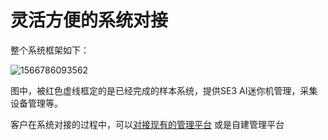# 灵活方便的系统对接

整个系统框架如下：

![1566786093562](../../../../zh/V2R2C01/imgs/Arch.png''系统全景图'')

图中，被红色虚线框定的是已经完成的样本系统，提供SE3 AI迷你机管理，采集设备管理等。

客户在系统对接的过程中，可以[对接现有的管理平台](dui-jie-guan-li-ping-tai/README.md) 或是自建管理平台

